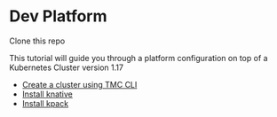 # Dev Platform

Clone this repo

This tutorial will guide you through a platform configuration on top of a Kubernetes Cluster version 1.17

* [Create a cluster using TMC CLI](https://github.com/dambor/devplatform/blob/master/tmc-tutorial.md)
* [Install knative](https://github.com/dambor/devplatform/blob/master/knative-tutorial.md)
* [Install kpack](https://github.com/dambor/devplatform/blob/master/kpack-tutorial.md)